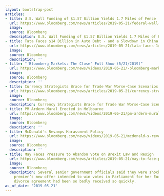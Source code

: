 ```yaml
---
layout: bootstrap-post
articles:
- title: U.S. Wall Funding of $1.57 Billion Yields 1.7 Miles of Fence
  url: https://www.bloomberg.com/news/articles/2019-05-21/federal-wall-funding-of-1-57-billion-yields-1-7-miles-of-fence
  image: 
  source: Bloomberg
  description: U.S. Wall Funding of $1.57 Billion Yields 1.7 Miles of Fence bloomberg.com
- title: Tata Faces $14 Billion in Auto Debt - and a Slowdown in China
  url: https://www.bloomberg.com/news/articles/2019-05-21/tata-faces-14-billion-in-auto-debt-and-a-slowdown-in-china
  image: 
  source: Bloomberg
  description: ''
- title: "'Bloomberg Markets: The Close' Full Show (5/21/2019)"
  url: https://www.bloomberg.com/news/videos/2019-05-21/-bloomberg-markets-the-close-full-show-5-21-2019-video
  image: 
  source: Bloomberg
  description: ''
- title: Currency Strategists Brace for Trade War Worse-Case Scenarios
  url: https://www.bloomberg.com/news/articles/2019-05-21/currency-strategists-brace-for-trade-war-worse-case-scenarios
  image: 
  source: Bloomberg
  description: Currency Strategists Brace for Trade War Worse-Case Scenarios bloomberg.com
- title: PM Ardern Mural Erected in Melbourne
  url: https://www.bloomberg.com/news/videos/2019-05-21/pm-ardern-mural-erected-in-melbourne-video
  image: 
  source: Bloomberg
  description: ''
- title: McDonald's Revamps Harassment Policy
  url: https://www.bloomberg.com/news/videos/2019-05-21/mcdonald-s-revamps-harassment-policy-video
  image: 
  source: Bloomberg
  description: ''
- title: May Faces Pressure to Abandon Vote on Brexit Law and Resign
  url: https://www.bloomberg.com/news/articles/2019-05-21/may-to-face-pressure-to-abandon-vote-on-brexit-law-and-resign
  image: 
  source: Bloomberg
  description: Several senior government officials said they were shocked that the
    premier’s new offer intended to win votes in Parliament for her European Union
    divorce agreement had been so badly received so quickly.
as_of_date: '2019-05-21'
---
```


